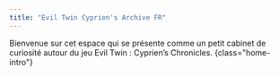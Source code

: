 ```yaml
---
title: "Evil Twin Cyprien's Archive FR"
---
```


Bienvenue sur cet espace qui se présente comme un petit cabinet de curiosité autour du jeu Evil Twin : Cyprien’s Chronicles.
{class="home-intro"}

<model-viewer src="communs/3d_cyp_nb_poster.glb" poster="communs/3d_cyp_nb_poster.png" shadow-intensity="0" exposure="0" auto-rotate camera-orbit="-256.7deg 89.33deg auto" id="model" auto-rotate-delay="0"></model-viewer>  
<script type="module" src="js/model-viewer.min.js"></script>